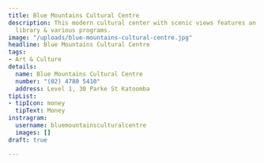 ```yaml
---
title: Blue Mountains Cultural Centre
description: This modern cultural center with scenic views features an art gallery,
  library & various programs.
image: "/uploads/blue-mountains-cultural-centre.jpg"
headline: Blue Mountains Cultural Centre
tags:
- Art & Culture
details:
  name: Blue Mountains Cultural Centre
  number: "(02) 4780 5410"
  address: Level 1, 30 Parke St Katoomba
tipList:
- tipIcon: money
  tipText: Money
instragram:
  username: bluemountainsculturalcentre
  images: []
draft: true

---
```

